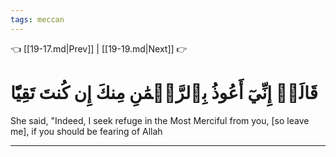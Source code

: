 ```yaml
---
tags: meccan
---
```


👈 [[19-17.md|Prev]] | [[19-19.md|Next]] 👉

# قَالَتۡ إِنِّيٓ أَعُوذُ بِٱلرَّحۡمَٰنِ مِنكَ إِن كُنتَ تَقِيّٗا

She said, "Indeed, I seek refuge in the Most Merciful from you, [so leave me], if you should be fearing of Allah

---

